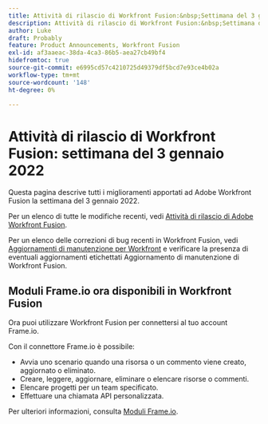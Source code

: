 ```yaml
---
title: Attività di rilascio di Workfront Fusion:&nbsp;Settimana del 3 gennaio 2022
description: Attività di rilascio di Workfront Fusion:&nbsp;Settimana del 3 gennaio 2022
author: Luke
draft: Probably
feature: Product Announcements, Workfront Fusion
exl-id: af3aaeac-38da-4ca3-86b5-aea27cb49bf4
hidefromtoc: true
source-git-commit: e6995cd57c4210725d49379df5bcd7e93ce4b02a
workflow-type: tm+mt
source-wordcount: '148'
ht-degree: 0%

---
```


# Attività di rilascio di Workfront Fusion: settimana del 3 gennaio 2022

Questa pagina descrive tutti i miglioramenti apportati ad Adobe Workfront Fusion la settimana del 3 gennaio 2022.

Per un elenco di tutte le modifiche recenti, vedi [Attività di rilascio di Adobe Workfront Fusion](../../../product-announcements/product-releases/fusion-release-activity/fusion-release-activity.md).

Per un elenco delle correzioni di bug recenti in Workfront Fusion, vedi [Aggiornamenti di manutenzione per Workfront](https://experienceleague.adobe.com/docs/workfront-known-issues/releases/current-updates.html) e verificare la presenza di eventuali aggiornamenti etichettati Aggiornamento di manutenzione di Workfront Fusion.

## Moduli Frame.io ora disponibili in Workfront Fusion

Ora puoi utilizzare Workfront Fusion per connettersi al tuo account Frame.io.

Con il connettore Frame.io è possibile:

* Avvia uno scenario quando una risorsa o un commento viene creato, aggiornato o eliminato.
* Creare, leggere, aggiornare, eliminare o elencare risorse o commenti.
* Elencare progetti per un team specificato.
* Effettuare una chiamata API personalizzata.

Per ulteriori informazioni, consulta [Moduli Frame.io](../../../workfront-fusion/apps-and-their-modules/frame-io-modules.md).
